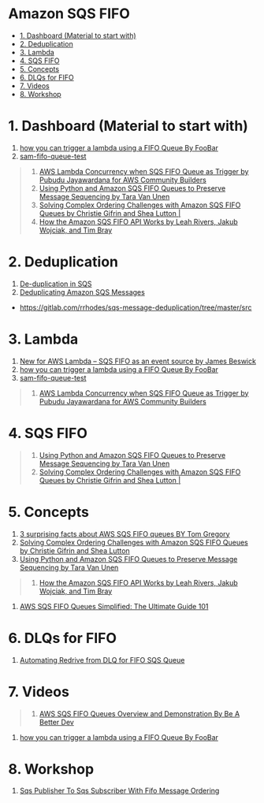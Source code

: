 <h1>Amazon SQS FIFO</h1>

<!-- TOC -->

- [1. Dashboard (Material to start with)](#1-dashboard-material-to-start-with)
- [2. Deduplication](#2-deduplication)
- [3. Lambda](#3-lambda)
- [4. SQS FIFO](#4-sqs-fifo)
- [5. Concepts](#5-concepts)
- [6. DLQs for FIFO](#6-dlqs-for-fifo)
- [7. Videos](#7-videos)
- [8. Workshop](#8-workshop)

<!-- /TOC -->

# 1. Dashboard (Material to start with)

1. [how you can trigger a lambda using a FIFO Queue By FooBar](https://www.youtube.com/watch?v=wD65sR5ENxA)
1. [sam-fifo-queue-test](https://github.com/mavi888/sam-fifo-queue-test)
> 1. [AWS Lambda Concurrency when SQS FIFO Queue as Trigger by Pubudu Jayawardana for AWS Community Builders](https://dev.to/aws-builders/aws-lambda-concurrency-when-sqs-fifo-queue-as-trigger-1nn6)
> 1. [Using Python and Amazon SQS FIFO Queues to Preserve Message Sequencing by Tara Van Unen ](https://aws.amazon.com/blogs/developer/using-python-and-amazon-sqs-fifo-queues-to-preserve-message-sequencing/)
> 2. [Solving Complex Ordering Challenges with Amazon SQS FIFO Queues by Christie Gifrin and Shea Lutton |](https://aws.amazon.com/blogs/compute/solving-complex-ordering-challenges-with-amazon-sqs-fifo-queues/)
> 1. [How the Amazon SQS FIFO API Works by Leah Rivers, Jakub Wojciak, and Tim Bray](https://aws.amazon.com/blogs/developer/how-the-amazon-sqs-fifo-api-works/)

# 2. Deduplication

1. [De-duplication in SQS](https://andrewtarry.com/posts/de-duplicate-sqs/)
2. [Deduplicating Amazon SQS Messages](https://medium.com/avmconsulting-blog/deduplicating-amazon-sqs-messages-dc114d1e6545)
- https://gitlab.com/rrhodes/sqs-message-deduplication/tree/master/src

# 3. Lambda

1. [New for AWS Lambda – SQS FIFO as an event source by James Beswick](https://aws.amazon.com/blogs/compute/new-for-aws-lambda-sqs-fifo-as-an-event-source/)
1. [how you can trigger a lambda using a FIFO Queue By FooBar](https://www.youtube.com/watch?v=wD65sR5ENxA)
1. [sam-fifo-queue-test](https://github.com/mavi888/sam-fifo-queue-test)
> 1. [AWS Lambda Concurrency when SQS FIFO Queue as Trigger by Pubudu Jayawardana for AWS Community Builders](https://dev.to/aws-builders/aws-lambda-concurrency-when-sqs-fifo-queue-as-trigger-1nn6)

# 4. SQS FIFO

> 1. [Using Python and Amazon SQS FIFO Queues to Preserve Message Sequencing by Tara Van Unen ](https://aws.amazon.com/blogs/developer/using-python-and-amazon-sqs-fifo-queues-to-preserve-message-sequencing/)
> 2. [Solving Complex Ordering Challenges with Amazon SQS FIFO Queues by Christie Gifrin and Shea Lutton |](https://aws.amazon.com/blogs/compute/solving-complex-ordering-challenges-with-amazon-sqs-fifo-queues/)

# 5. Concepts

1. [3 surprising facts about AWS SQS FIFO queues BY Tom Gregory](https://tomgregory.com/3-surprising-facts-about-aws-sqs-fifo-queues/)
1. [Solving Complex Ordering Challenges with Amazon SQS FIFO Queues by Christie Gifrin and Shea Lutton](https://aws.amazon.com/blogs/compute/solving-complex-ordering-challenges-with-amazon-sqs-fifo-queues/)
1. [Using Python and Amazon SQS FIFO Queues to Preserve Message Sequencing by Tara Van Unen](https://aws.amazon.com/blogs/developer/using-python-and-amazon-sqs-fifo-queues-to-preserve-message-sequencing/)
> 1. [How the Amazon SQS FIFO API Works by Leah Rivers, Jakub Wojciak, and Tim Bray](https://aws.amazon.com/blogs/developer/how-the-amazon-sqs-fifo-api-works/)
1. [AWS SQS FIFO Queues Simplified: The Ultimate Guide 101](https://hevodata.com/learn/sqs-fifo-queues/)

# 6. DLQs for FIFO

1. [Automating Redrive from DLQ for FIFO SQS Queue](https://dev.to/aws-builders/automating-redrive-from-dlq-for-fifo-sqs-queue-od8)

# 7. Videos

> 1. [AWS SQS FIFO Queues Overview and Demonstration By Be A Better Dev](https://www.youtube.com/watch?v=cl_5dGGeTmY)
1. [how you can trigger a lambda using a FIFO Queue By FooBar](https://www.youtube.com/watch?v=wD65sR5ENxA)

# 8. Workshop

1. [Sqs Publisher To Sqs Subscriber With Fifo Message Ordering](https://workshops.devax.academy/monoliths-to-microservices/module5/explore_messaging_options/sqs_publisher_sqs_subscriber_with_fifo.html)
